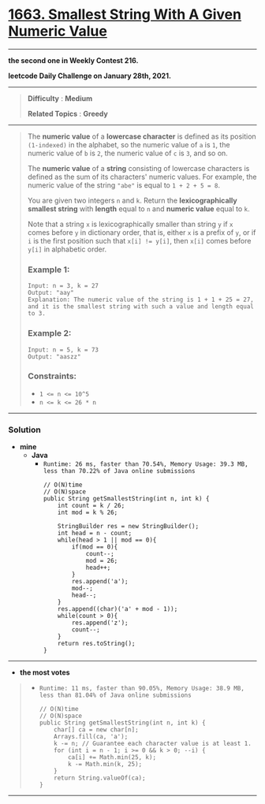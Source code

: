 # [1663. Smallest String With A Given Numeric Value](https://leetcode.com/problems/smallest-string-with-a-given-numeric-value/)

---

**the second one in Weekly Contest 216.**

**leetcode Daily Challenge on January 28th, 2021.**

---

> **Difficulty** : **Medium**
>
> **Related Topics** : **Greedy**

---

> The **numeric value** of a **lowercase character** is defined as its position `(1-indexed)` in the alphabet,
> so the numeric value of `a` is `1`, the numeric value of `b` is `2`, the numeric value of `c` is `3`, and so on.
>
> The **numeric value** of a **string** consisting of lowercase characters is defined as the sum of its characters' numeric values.
> For example, the numeric value of the string `"abe"` is equal to `1 + 2 + 5 = 8`.
>
> You are given two integers `n` and `k`.
> Return the **lexicographically smallest string** with **length** equal to `n` and **numeric value** equal to `k`.
>
> Note that a string `x` is lexicographically smaller than string `y` if `x` comes before `y` in dictionary order,
> that is, either `x` is a prefix of `y`, or if `i` is the first position such that `x[i] != y[i]`, then `x[i]` comes before `y[i]` in alphabetic order.
>
>
>
> ### Example 1:
> ```
> Input: n = 3, k = 27
> Output: "aay"
> Explanation: The numeric value of the string is 1 + 1 + 25 = 27, and it is the smallest string with such a value and length equal to 3.
> ```
>
> ### Example 2:
> ```
> Input: n = 5, k = 73
> Output: "aaszz"
> ```
>
> ### Constraints:
> * `1 <= n <= 10^5`
> * `n <= k <= 26 * n`

---


### Solution
* **mine**
  * **Java**
    * `Runtime: 26 ms, faster than 70.54%, Memory Usage: 39.3 MB, less than 70.22% of Java online submissions`
      ```
      // O(N)time
      // O(N)space
      public String getSmallestString(int n, int k) {
          int count = k / 26;
          int mod = k % 26;

          StringBuilder res = new StringBuilder();
          int head = n - count;
          while(head > 1 || mod == 0){
              if(mod == 0){
                  count--;
                  mod = 26;
                  head++;
              }
              res.append('a');
              mod--;
              head--;
          }
          res.append((char)('a' + mod - 1));
          while(count > 0){
              res.append('z');
              count--;
          }
          return res.toString();
      }
      ```

---


* **the most votes**
>  * `Runtime: 11 ms, faster than 90.05%, Memory Usage: 38.9 MB, less than 81.04% of Java online submissions`
>    ```
>    // O(N)time
>    // O(N)space
>    public String getSmallestString(int n, int k) {
>        char[] ca = new char[n];
>        Arrays.fill(ca, 'a');
>        k -= n; // Guarantee each character value is at least 1.
>        for (int i = n - 1; i >= 0 && k > 0; --i) {
>            ca[i] += Math.min(25, k);
>            k -= Math.min(k, 25);
>        }
>        return String.valueOf(ca);
>    }
>    ```

---


